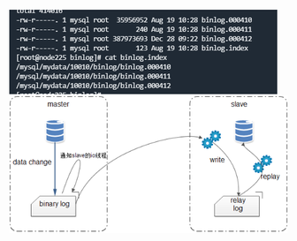 ![Image text](https://github.com/BruceCC/images/blob/master/binlog%E6%96%87%E4%BB%B6.png)
![Image text](https://github.com/BruceCC/images/blob/master/mysql%E4%B8%BB%E4%BB%8E%E5%A4%8D%E5%88%B6%E7%A4%BA%E6%84%8F%E5%9B%BE.jpg)
